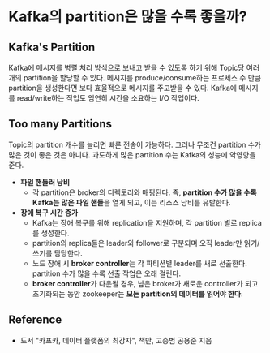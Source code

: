# Kafka의 partition은 많을 수록 좋을까?

## Kafka's Partition
Kafka에 메시지를 병렬 처리 방식으로 보내고 받을 수 있도록 하기 위해 Topic당 여러개의 partition을 할당할 수 있다.
메시지를 produce/consume하는 프로세스 수 만큼 partition을 생성한다면 보다 효율적으로 메시지를 주고받을 수 있다.
Kafka에 메시지를 read/write하는 작업도 엄연히 시간을 소요하는 I/O 작업이다.

## Too many Partitions
Topic의 partition 개수를 늘리면 빠른 전송이 가능하다.
그러나 무조건 partition 수가 많은 것이 좋은 것은 아니다.
과도하게 많은 partition 수는 Kafka의 성능에 악영향을 준다.

- <b>파일 핸들러 낭비</b>
  - 각 partition은 broker의 디렉토리와 매핑된다. 즉, <b>partition 수가 많을 수록 Kafka는 많은 파일 핸들</b>을 열게 되고, 이는 리소스 낭비를 유발한다.
- <b>장애 복구 시간 증가</b>
  - Kafka는 장애 복구를 위해 replication을 지원하며, 각 partition 별로 replica를 생성한다.
  - partition의 replica들은 leader와 follower로 구분되며 오직 leader만 읽기/쓰기를 담당한다.
  - 노드 장애 시 <b>broker controller</b>는 각 파티션별 leader를 새로 선출한다. partition 수가 많을 수록 선출 작업은 오래 걸린다.
  - <b>broker controller</b>가 다운될 경우, 
  남은 broker가 새로운 controller가 되고 초기화되는 동안 zookeeper는 <b>모든 partition의 데이터를 읽어야 한다</b>.

## Reference
- 도서 "카프카, 데이터 플랫폼의 최강자", 책만, 고승범 공용준 지음
